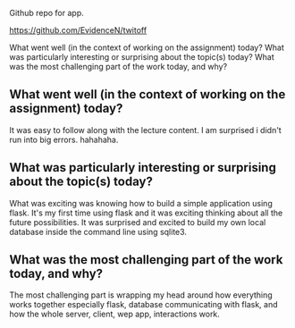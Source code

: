 Github repo for app. 

https://github.com/EvidenceN/twitoff

What went well (in the context of working on the assignment) today?
What was particularly interesting or surprising about the topic(s) today?
What was the most challenging part of the work today, and why?

## What went well (in the context of working on the assignment) today?

It was easy to follow along with the lecture content. I am surprised i didn't run into big errors. hahahaha. 

## What was particularly interesting or surprising about the topic(s) today?
What was exciting was knowing how to build a simple application using flask. It's my first time using flask and it was exciting thinking about all the future possibilities. It was surprised and excited to build my own local database inside the command line using sqlite3.

## What was the most challenging part of the work today, and why?

The most challenging part is wrapping my head around how everything works together especially flask, database communicating with flask, and how the whole server, client, wep app, interactions work. 